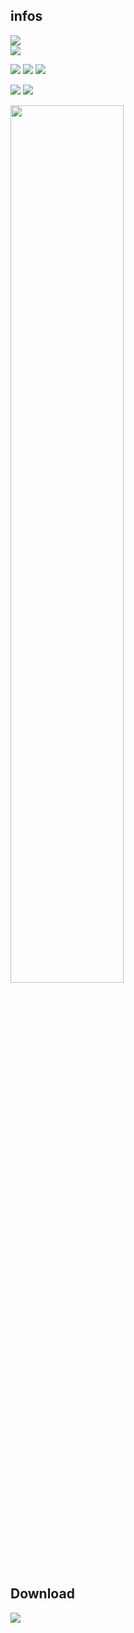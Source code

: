 ## infos ##
[![](https://tokei.rs/b1/github/baramex/keypad-password-arduino)]()<br/>
[![](https://img.shields.io/github/languages/top/baramex/keypad-password-arduino?style=for-the-badge)]()

[![](https://img.shields.io/github/downloads/baramex/keypad-password-arduino/total?style=for-the-badge)](https://github.com/baramex/keypad-password-arduino/releases/)
[![](https://img.shields.io/github/v/release/baramex/keypad-password-arduino?style=for-the-badge&label=last%20release)](https://github.com/baramex/keypad-password-arduino/releases/latest/)
[![](https://img.shields.io/github/release-date/baramex/keypad-password-arduino.svg?style=for-the-badge&label=last%20release%20date)](https://github.com/baramex/keypad-password-arduino/releases/latest/)

[![](https://img.shields.io/github/license/baramex/keypad-password-arduino?style=for-the-badge)](https://choosealicense.com/licenses/lgpl-3.0/)
[![](https://img.shields.io/badge/author-baramex-red?style=for-the-badge)](https://github.com/baramex/)

<img src='https://user-images.githubusercontent.com/47333747/131180147-fe7d1b1e-c0cf-4849-a41c-784f74fb6851.jpg' width='60%'>

## Download
[![](https://img.shields.io/github/v/release/baramex/keypad-password-arduino?style=for-the-badge&label=last%20release)](https://github.com/baramex/keypad-password-arduino/releases/latest/)
